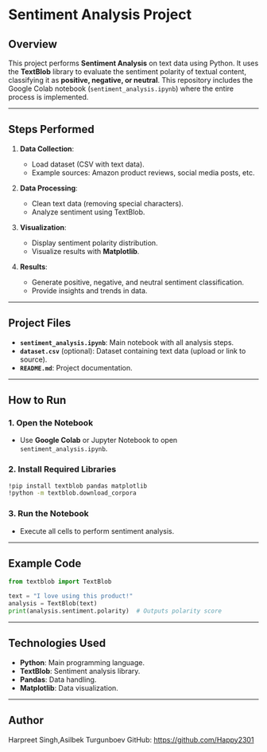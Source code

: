 
# Sentiment Analysis Project

## Overview
This project performs **Sentiment Analysis** on text data using Python. It uses the **TextBlob** library to evaluate the sentiment polarity of textual content, classifying it as **positive, negative, or neutral**. This repository includes the Google Colab notebook (`sentiment_analysis.ipynb`) where the entire process is implemented.

---

## Steps Performed
1. **Data Collection**:
   - Load dataset (CSV with text data).
   - Example sources: Amazon product reviews, social media posts, etc.

2. **Data Processing**:
   - Clean text data (removing special characters).
   - Analyze sentiment using TextBlob.

3. **Visualization**:
   - Display sentiment polarity distribution.
   - Visualize results with **Matplotlib**.

4. **Results**:
   - Generate positive, negative, and neutral sentiment classification.
   - Provide insights and trends in data.

---

## Project Files
- **`sentiment_analysis.ipynb`**: Main notebook with all analysis steps.
- **`dataset.csv`** (optional): Dataset containing text data (upload or link to source).
- **`README.md`**: Project documentation.

---

## How to Run
### 1. Open the Notebook
- Use **Google Colab** or Jupyter Notebook to open `sentiment_analysis.ipynb`.

### 2. Install Required Libraries
```bash
!pip install textblob pandas matplotlib
!python -m textblob.download_corpora
```

### 3. Run the Notebook
- Execute all cells to perform sentiment analysis.

---

## Example Code
```python
from textblob import TextBlob

text = "I love using this product!"
analysis = TextBlob(text)
print(analysis.sentiment.polarity)  # Outputs polarity score
```

---

## Technologies Used
- **Python**: Main programming language.
- **TextBlob**: Sentiment analysis library.
- **Pandas**: Data handling.
- **Matplotlib**: Data visualization.

---

## Author
Harpreet Singh,Asilbek Turgunboev
GitHub: https://github.com/Happy2301


